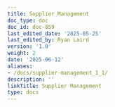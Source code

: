 ```yaml
---
title: Supplier Management
doc_type: doc
doc_id: doc-859
last_edited_date: '2025-05-25'
last_edited_by: Ryan Laird
version: '1.0'
weight: 2
date: '2025-06-12'
aliases:
- /docs/supplier-management_1_1/
description: ''
linkTitle: Supplier Management
type: docs
---
```


<!-- Unsupported block type: table_of_contents -->

<!-- Unsupported block type: unsupported -->

